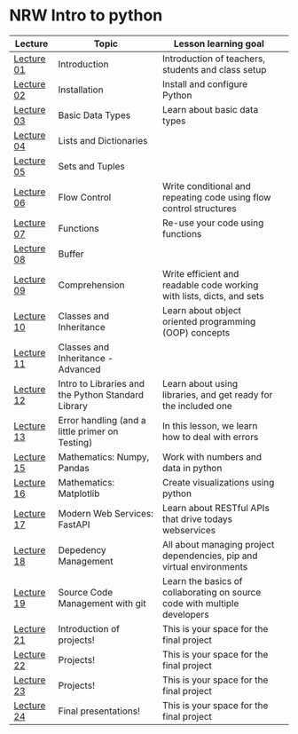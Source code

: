 # NRW Intro to python


| Lecture                   | Topic       | Lesson learning goal                                              |                                                |
| --------------------------- | ------------ | ---------------------------------------------------- | --------------------------------------------------------------------------- |
| [Lecture 01](lecture-01/) | Introduction                                       | Introduction of teachers, students and class setup                        |
| [Lecture 02](lecture-02/) | Installation                                       | Install and configure Python                                              |
| [Lecture 03](lecture-03/) | Basic Data Types                                   | Learn about basic data types                                              |
| [Lecture 04](lecture-04/) | Lists and Dictionaries                             |                                                                           |
| [Lecture 05](lecture-05/) | Sets and Tuples                                    |                                                                           |
| [Lecture 06](lecture-06/) | Flow Control                                       | Write conditional and repeating code using flow control structures        |
| [Lecture 07](lecture-07/) | Functions                                          | Re-use your code using functions                                          |
| [Lecture 08](lecture-08/) | Buffer                                             |                                                                           |
| [Lecture 09](lecture-09/) | Comprehension                                      | Write efficient and readable code working with lists, dicts, and sets     |
| [Lecture 10](lecture-10/) | Classes and Inheritance                            | Learn about object oriented programming (OOP) concepts                    |
| [Lecture 11](lecture-11/) | Classes and Inheritance - Advanced                 |                                                                           |
| [Lecture 12](lecture-12/) | Intro to Libraries and the Python Standard Library | Learn about using libraries, and get ready for the included one           |
| [Lecture 13](lecture-13/) | Error handling (and a little primer on Testing)    | In this lesson, we learn how to deal with errors                          |
| [Lecture 15](lecture-15/) | Mathematics: Numpy, Pandas                         | Work with numbers and data in python                                      |
| [Lecture 16](lecture-16/) | Mathematics: Matplotlib                            | Create visualizations using python                                        |
| [Lecture 17](lecture-17/) | Modern Web Services: FastAPI                       | Learn about RESTful APIs that drive todays webservices                    |
| [Lecture 18](lecture-18/) | Depedency Management                               | All about managing project dependencies, pip and virtual environments     |
| [Lecture 19](lecture-19/) | Source Code Management with git                    | Learn the basics of collaborating on source code with multiple developers |
| [Lecture 21](lecture-21/) | Introduction of projects!                          | This is your space for the final project                                  |
| [Lecture 22](lecture-22/) | Projects!                                          | This is your space for the final project                                  |
| [Lecture 23](lecture-23/) | Projects!                                          | This is your space for the final project                                  |
| [Lecture 24](lecture-24/) | Final presentations!                               | This is your space for the final project                                  |
